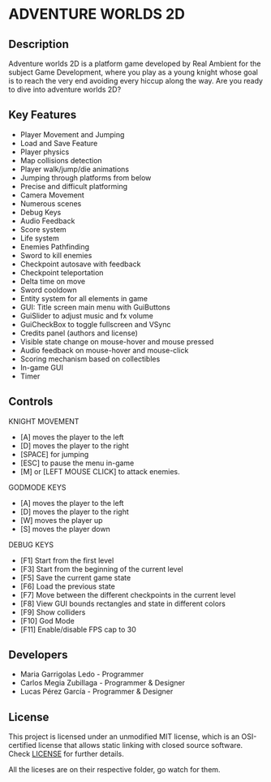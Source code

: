 # ADVENTURE WORLDS 2D

## Description

Adventure worlds 2D is a platform game developed by Real Ambient for the subject Game Development, where you play as a young knight whose goal is to reach the very end avoiding every hiccup along the way. Are you ready to dive into adventure worlds 2D?

## Key Features

 - Player Movement and Jumping
 - Load and Save Feature
 - Player physics
 - Map collisions detection
 - Player walk/jump/die animations
 - Jumping through platforms from below
 - Precise and difficult platforming
 - Camera Movement
 - Numerous scenes
 - Debug Keys
 - Audio Feedback
 - Score system
 - Life system
 - Enemies Pathfinding
 - Sword to kill enemies
 - Checkpoint autosave with feedback
 - Checkpoint teleportation
 - Delta time on move
 - Sword cooldown 
 - Entity system for all elements in game
 - GUI: Title screen main menu with GuiButtons
 - GuiSlider to adjust music and fx volume
 - GuiCheckBox to toggle fullscreen and VSync
 - Credits panel (authors and license)
 - Visible state change on mouse-hover and mouse pressed
 - Audio feedback on mouse-hover and mouse-click
 - Scoring mechanism based on collectibles
 - In-game GUI
 - Timer

## Controls

 KNIGHT MOVEMENT
 - [A] moves the player to the left
 - [D] moves the player to the right
 - [SPACE] for jumping
 - [ESC] to pause the menu in-game
 - [M] or [LEFT MOUSE CLICK] to attack enemies.

 GODMODE KEYS 
 - [A] moves the player to the left
 - [D] moves the player to the right
 - [W] moves the player up
 - [S] moves the player down

 DEBUG KEYS
 - [F1] Start from the first level
 - [F3] Start from the beginning of the current level
 - [F5] Save the current game state
 - [F6] Load the previous state 
 - [F7] Move between the different checkpoints in the current level
 - [F8] View GUI bounds rectangles and state in different colors
 - [F9] Show colliders
 - [F10] God Mode
 - [F11] Enable/disable FPS cap to 30

## Developers

 - Maria Garrigolas Ledo - Programmer
 - Carlos Megia Zubillaga - Programmer & Designer
 - Lucas Pérez García - Programmer & Designer

## License

This project is licensed under an unmodified MIT license, which is an OSI-certified license that allows static linking with closed source software. Check [LICENSE](LICENSE) for further details.

All the liceses are on their respective folder, go watch for them.



